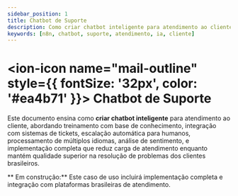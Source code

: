 ```yaml
---
sidebar_position: 1
title: Chatbot de Suporte
description: Como criar chatbot inteligente para atendimento ao cliente
keywords: [n8n, chatbot, suporte, atendimento, ia, cliente]
---
```


# <ion-icon name="mail-outline" style={{ fontSize: '32px', color: '#ea4b71' }}></ion-icon> Chatbot de Suporte

Este documento ensina como **criar chatbot inteligente** para atendimento ao cliente, abordando treinamento com base de conhecimento, integração com sistemas de tickets, escalação automática para humanos, processamento de múltiplos idiomas, análise de sentimento, e implementação completa que reduz carga de atendimento enquanto mantém qualidade superior na resolução de problemas dos clientes brasileiros.

** Em construção:** Este caso de uso incluirá implementação completa e integração com plataformas brasileiras de atendimento.
